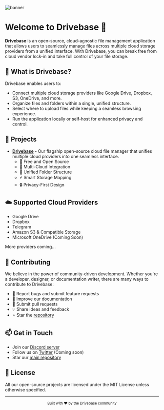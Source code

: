 ![banner](https://github.com/user-attachments/assets/7783775f-971e-40e5-98b0-e0cd82139cf4)

# Welcome to Drivebase 🚀

**Drivebase** is an open-source, cloud-agnostic file management application that allows users to seamlessly manage files across multiple cloud storage providers from a unified interface. With Drivebase, you can break free from cloud vendor lock-in and take full control of your file storage.

## 🌟 What is Drivebase?
Drivebase enables users to:
- Connect multiple cloud storage providers like Google Drive, Dropbox, S3, OneDrive, and more.
- Organize files and folders within a single, unified structure.
- Select where to upload files while keeping a seamless browsing experience.
- Run the application locally or self-host for enhanced privacy and control.

## 🚀 Projects

- [**Drivebase**](https://github.com/drivebase/drivebase) - Our flagship open-source cloud file manager that unifies multiple cloud providers into one seamless interface.
  - 💪 Free and Open Source
  - 🔗 Multi-Cloud Integration
  - 📂 Unified Folder Structure
  - ⚡ Smart Storage Mapping
  - 🔒 Privacy-First Design


## ☁️ Supported Cloud Providers

- Google Drive
- Dropbox
- Telegram
- Amazon S3 & Compatible Storage
- Microsoft OneDrive (Coming Soon)

More providers coming...

  
## 🤝 Contributing

We believe in the power of community-driven development. Whether you're a developer, designer, or documentation writer, there are many ways to contribute to Drivebase:

- 🐛 Report bugs and submit feature requests
- 📝 Improve our documentation
- 🔧 Submit pull requests
- 💡 Share ideas and feedback
- ⭐ Star the [repository](https://github.com/drivebase/drivebase)

## 📫 Get in Touch

- Join our [Discord server](https://discord.gg/3kUSy2d)
- Follow us on [Twitter](https://twitter.com) (Coming soon)
- Star our [main repository](https://github.com/drivebase/drivebase)

## 📜 License

All our open-source projects are licensed under the MIT License unless otherwise specified.

---

<p align="center">
  <sub>Built with ❤️ by the Drivebase community</sub>
</p> 
